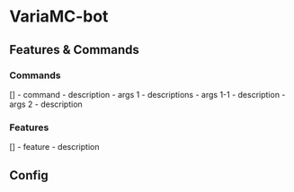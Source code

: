 # VariaMC-bot

## Features & Commands
### Commands
[] - command
    - description
      - args 1
        - descriptions
        - args 1-1
          - description
      - args 2
        - description
        
### Features
[] - feature
      - description
      
## Config

